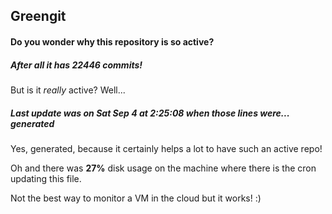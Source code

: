 ## Greengit

#### Do you wonder why this repository is so active?

##### After all it has 22446 commits!

But is it *really* active? Well...

##### Last update was on Sat Sep 4 at 2:25:08 when those lines were... generated

Yes, generated, because it certainly helps a lot to have such an active repo!

Oh and there was **27%** disk usage on the machine
where there is the cron updating this file.

Not the best way to monitor a VM in the cloud but it works! :)
